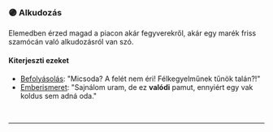 ### 🟣 Alkudozás

Elemedben érzed magad a piacon akár fegyverekről, akár egy marék friss szamócán való alkudozásról van szó.
#### Kiterjeszti ezeket

- [Befolyásolás](../kepzettsegek.primer.altalanos/befolyasolas.md): "Micsoda? A felét nem éri! Félkegyelműnek tűnök talán?!"
- [Emberismeret](../kepzettsegek.primer.altalanos/emberismeret.md): "Sajnálom uram, de ez **valódi** pamut, ennyiért egy vak koldus sem adná oda."

<br />

---
